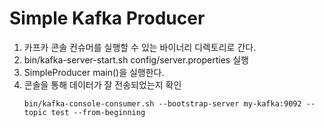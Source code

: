 # Simple Kafka Producer

1. 카프카 콘솔 컨슈머를 실행할 수 있는 바이너리 디렉토리로 간다.
2. bin/kafka-server-start.sh config/server.properties 실행
3. SimpleProducer main()을 실행한다.
4. 콘솔을 통해 데이터가 잘 전송되었는지 확인 
   ~~~ 
   bin/kafka-console-consumer.sh --bootstrap-server my-kafka:9092 --topic test --from-beginning 
   ~~~